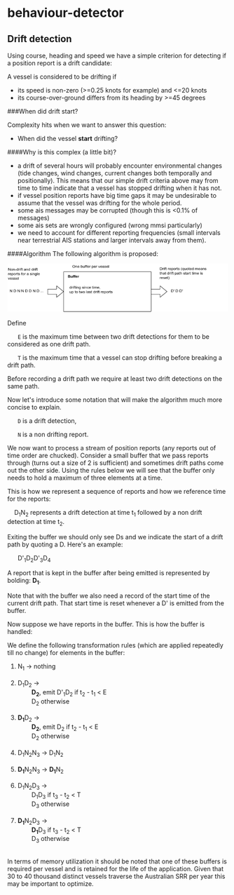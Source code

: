 behaviour-detector
====================


Drift detection
------------------
Using course, heading and speed we have a simple criterion for detecting if a position report is a drift candidate:

A vessel is considered to be drifting if 
* its speed is non-zero (>=0.25 knots for example) and <=20 knots
* its course-over-ground differs from its heading by >=45 degrees

###When did drift start?

Complexity hits when we want to answer this question:

* When did the vessel **start** drifting?

####Why is this complex (a little bit)?

* a drift of several hours will probably encounter environmental changes (tide changes, wind changes, current changes both temporally and positionally). This means that our simple drift criteria above may from time to time indicate that a vessel has stopped drifting when it has not.
* if vessel position reports have big time gaps it may be undesirable to assume that the vessel was drifting for the whole period.
* some ais messages may be corrupted (though this is <0.1% of messages)
* some ais sets are wrongly configured (wrong mmsi particularly)
* we need to account for different reporting frequencies (small intervals near terrestrial AIS stations and larger intervals away from them).

####Algorithm
The following algorithm is proposed:

<img src="src/docs/drift-detection-flow.png?raw=true" />

Define 

&nbsp;&nbsp;&nbsp;&nbsp;&nbsp;&nbsp;`E` is the maximum time between two drift detections for them to be considered as one drift path.

&nbsp;&nbsp;&nbsp;&nbsp;&nbsp;&nbsp;`T` is the maximum time that a vessel can stop drifting before breaking a drift path.

Before recording a drift path we require at least two drift detections on the same path.

Now let's introduce some notation that will make the algorithm much more concise to explain.

&nbsp;&nbsp;&nbsp;&nbsp;&nbsp;&nbsp;`D` is a drift detection, 

&nbsp;&nbsp;&nbsp;&nbsp;&nbsp;&nbsp;`N` is a non drifting report.

We now want to process a stream of position reports (any reports out of time order are chucked). Consider a small buffer that we pass reports through (turns out a size of 2 is sufficient) and sometimes drift paths come out the other side. Using the rules below we will see that the buffer only needs to hold a maximum of three elements at a time.

This is how we represent a sequence of reports and how we reference time for the reports:

&nbsp;&nbsp;&nbsp;&nbsp;D<sub>1</sub>N<sub>2</sub> represents a drift detection at time t<sub>1</sub> followed by a non drift detection at time t<sub>2</sub>.

Exiting the buffer we should only see Ds and we indicate the start of a drift path by quoting a D. Here's an example:

&nbsp;&nbsp;&nbsp;&nbsp;&nbsp;&nbsp;D'<sub>1</sub>D<sub>2</sub>D'<sub>3</sub>D<sub>4</sub>

A report that is kept in the buffer after being emitted is represented by bolding: <b>D<sub>1</sub></b>.

Note that with the buffer we also need a record of the start time of the current drift path. That start time is reset whenever a D' is emitted from the buffer.

Now suppose we have reports in the buffer. This is how the buffer is handled:

We define the following transformation rules (which are applied repeatedly till no change) for elements in the buffer:

1. N<sub>1</sub>  &#8594; nothing<br/><br/>
2. D<sub>1</sub>D<sub>2</sub>  &#8594; <br/>&nbsp;&nbsp;&nbsp;&nbsp;&nbsp;&nbsp;&nbsp;&nbsp;<b>D<sub>2</sub></b>, emit D'<sub>1</sub>D<sub>2</sub> if t<sub>2</sub> - t<sub>1</sub> &lt; E<br/>&nbsp;&nbsp;&nbsp;&nbsp;&nbsp;&nbsp;&nbsp;&nbsp;D<sub>2</sub> otherwise<br/><br/>
3. <b>D<sub>1</sub></b>D<sub>2</sub>  &#8594; <br/>&nbsp;&nbsp;&nbsp;&nbsp;&nbsp;&nbsp;&nbsp;&nbsp;<b>D<sub>2</sub></b>, emit D<sub>2</sub> if t<sub>2</sub> - t<sub>1</sub> &lt; E<br/>&nbsp;&nbsp;&nbsp;&nbsp;&nbsp;&nbsp;&nbsp;&nbsp;D<sub>2</sub> otherwise<br/><br/>
4. D<sub>1</sub>N<sub>2</sub>N<sub>3</sub> &#8594; D<sub>1</sub>N<sub>2</sub><br/><br/>
5. <b>D<sub>1</sub></b>N<sub>2</sub>N<sub>3</sub> &#8594; <b>D<sub>1</sub></b>N<sub>2</sub><br/><br/>
6. D<sub>1</sub>N<sub>2</sub>D<sub>3</sub>  &#8594; <br/>&nbsp;&nbsp;&nbsp;&nbsp;&nbsp;&nbsp;&nbsp;&nbsp;D<sub>1</sub>D<sub>3</sub> if t<sub>3</sub> - t<sub>2</sub> &lt; T<br/>&nbsp;&nbsp;&nbsp;&nbsp;&nbsp;&nbsp;&nbsp;&nbsp;D<sub>3</sub> otherwise<br/><br/>
7. <b>D<sub>1</sub></b>N<sub>2</sub>D<sub>3</sub>  &#8594; <br/>&nbsp;&nbsp;&nbsp;&nbsp;&nbsp;&nbsp;&nbsp;&nbsp;<b>D<sub>1</sub></b>D<sub>3</sub> if t<sub>3</sub> - t<sub>2</sub> &lt; T<br/>&nbsp;&nbsp;&nbsp;&nbsp;&nbsp;&nbsp;&nbsp;&nbsp;D<sub>3</sub> otherwise<br/><br/>

In terms of memory utilization it should be noted that one of these buffers is required per vessel and is retained for the life of the application. Given that 30 to 40 thousand distinct vessels traverse the Australian SRR per year this may be important to optimize.
